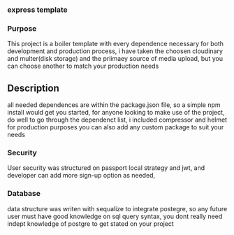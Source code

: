 ### express template

### Purpose

This project is a boiler template with every dependence necessary for both development and production process, i have taken the choosen cloudinary and multer(disk storage) and the priimaey source of media upload, but you can choose another to match your production needs

## Description

all needed dependences are within the package.json file, so a simple npm install would get you started, for anyone looking to make use of the project, do well to go through the dependenct list, i included compressor and helmet for production purposes you can also add any custom package to suit your needs

### Security

User security was structured on passport local strategy and jwt, and developer can add more sign-up option as needed,

### Database

data structure was writen with sequalize to integrate postegre, so any future user must have good knowledge on sql query syntax, you dont really need indept knowledge of postgre to get stated on your project
